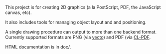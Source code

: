 This project is for creating 2D graphics (a la PostScript, PDF, the
JavaScript canvas, etc).

It also includes tools for managing object layout and and positioning.

A single drawing procedure can output to more than one backend
format. Currently supported formats are PNG
(via [vecto](https://github.com/xach/vecto/)) and PDF
(via [CL-PDF](http://quickdocs.org/cl-pdf/).

HTML documentation is in doc/.
